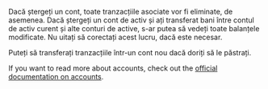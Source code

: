 Dacă ștergeți un cont, toate tranzacțiile asociate vor fi eliminate, de asemenea. Dacă ștergeți un cont de activ și ați transferat bani între contul de activ curent și alte conturi de active, s-ar putea să vedeți toate balanțele modificate. Nu uitați să corectați acest lucru, dacă este necesar.

Puteți să transferați tranzacțiile într-un cont nou dacă doriți să le păstrați.

If you want to read more about accounts, check out the [official documentation on accounts](https://docs.firefly-iii.org/concepts/accounts).